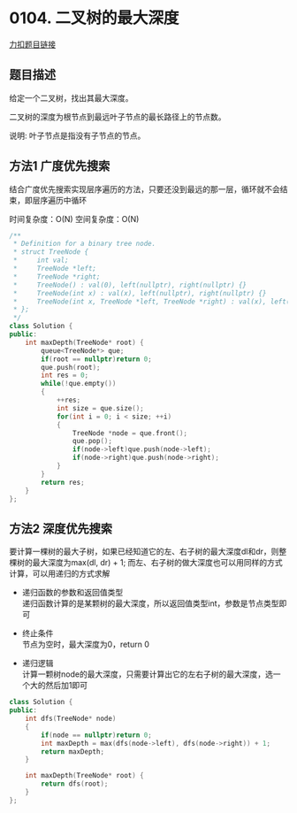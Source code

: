 # 0104. 二叉树的最大深度  

[力扣题目链接](https://leetcode-cn.com/problems/maximum-depth-of-binary-tree/)  


## 题目描述  

给定一个二叉树，找出其最大深度。  

二叉树的深度为根节点到最远叶子节点的最长路径上的节点数。  

说明: 叶子节点是指没有子节点的节点。  





## 方法1 广度优先搜索  

结合广度优先搜索实现层序遍历的方法，只要还没到最远的那一层，循环就不会结束，即层序遍历中循环

时间复杂度：O(N)
空间复杂度：O(N)

```cpp
/**
 * Definition for a binary tree node.
 * struct TreeNode {
 *     int val;
 *     TreeNode *left;
 *     TreeNode *right;
 *     TreeNode() : val(0), left(nullptr), right(nullptr) {}
 *     TreeNode(int x) : val(x), left(nullptr), right(nullptr) {}
 *     TreeNode(int x, TreeNode *left, TreeNode *right) : val(x), left(left), right(right) {}
 * };
 */
class Solution {
public:
    int maxDepth(TreeNode* root) {
        queue<TreeNode*> que;
        if(root == nullptr)return 0;
        que.push(root);
        int res = 0;
        while(!que.empty())
        {
            ++res;
            int size = que.size();
            for(int i = 0; i < size; ++i)
            {
                TreeNode *node = que.front();
                que.pop();
                if(node->left)que.push(node->left);
                if(node->right)que.push(node->right);
            }
        }
        return res;
    }
};
```


## 方法2 深度优先搜索  

要计算一棵树的最大子树，如果已经知道它的左、右子树的最大深度dl和dr，则整棵树的最大深度为max(dl, dr) + 1; 而左、右子树的做大深度也可以用同样的方式计算，可以用递归的方式求解

* 递归函数的参数和返回值类型  
递归函数计算的是某颗树的最大深度，所以返回值类型int，参数是节点类型即可

* 终止条件  
节点为空时，最大深度为0，return 0  

* 递归逻辑  
计算一颗树node的最大深度，只需要计算出它的左右子树的最大深度，选一个大的然后加1即可  


```cpp
class Solution {
public:
    int dfs(TreeNode* node)
    {
        if(node == nullptr)return 0;
        int maxDepth = max(dfs(node->left), dfs(node->right)) + 1;
        return maxDepth;
    }

    int maxDepth(TreeNode* root) {
        return dfs(root);
    }
};
```